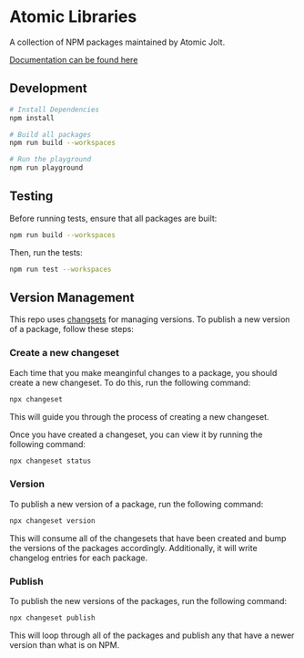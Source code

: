 # Atomic Libraries

A collection of NPM packages maintained by Atomic Jolt.

[Documentation can be found here](https://atomicjolt.github.io/atomic-libs/)

## Development

```bash
# Install Dependencies
npm install

# Build all packages
npm run build --workspaces

# Run the playground
npm run playground
```

## Testing

Before running tests, ensure that all packages are built:

```bash
npm run build --workspaces
```

Then, run the tests:

```bash
npm run test --workspaces
```

## Version Management

This repo uses [changsets](https://github.com/changesets/changesets/tree/main) for managing versions. To publish a new version of a package, follow these steps:

### Create a new changeset

Each time that you make meanginful changes to a package, you should create a new changeset. To do this, run the following command:

```bash
npx changeset
```

This will guide you through the process of creating a new changeset.

Once you have created a changeset, you can view it by running the following command:

```bash
npx changeset status
```

### Version

To publish a new version of a package, run the following command:

```bash
npx changeset version
```

This will consume all of the changesets that have been created and bump the versions of the packages accordingly.
Additionally, it will write changelog entries for each package.

### Publish

To publish the new versions of the packages, run the following command:

```bash
npx changeset publish
```

This will loop through all of the packages and publish any that have a newer version than what is on NPM.
